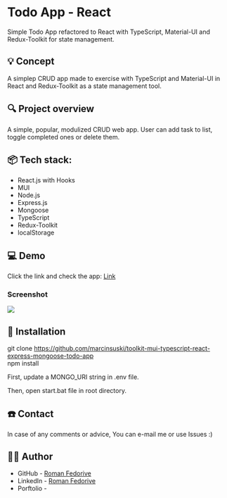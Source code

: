 # Todo App - React
Simple Todo App refactored to React with TypeScript, Material-UI and Redux-Toolkit for state management.

## 💡 Concept 
A simplep CRUD app made to exercise with TypeScript and Material-UI in React and Redux-Toolkit as a state management tool.

 
## 🔍 Project overview 
A simple, popular, modulized CRUD web app. User can add task to list, toggle completed ones or delete them.

## 📦 Tech stack:
- React.js with Hooks
- MUI
- Node.js
- Express.js
- Mongoose
- TypeScript
- Redux-Toolkit
- localStorage

## 💻 Demo
Click the link and check the app: [Link](https://ms-todo-app-react.netlify.app/)

### Screenshot

![](./src/assets/screenshot.JPG)

## 💾 Installation
git clone https://github.com/marcinsuski/toolkit-mui-typescript-react-express-mongoose-todo-app <br>
npm install<br>


First, update a MONGO_URI string in .env file.<br>

Then, open start.bat file in root directory.<br>

## ☎️ Contact
In case of any comments or advice, You can e-mail me or use Issues :)

## 🧙‍♂️ Author
- GitHub - [Roman Fedorive](https://github.com/Lightcomet53)
- LinkedIn - [Roman Fedorive](https://www.linkedin.com/in/roman-fedoriv-396710335/)
- Porftolio - 
